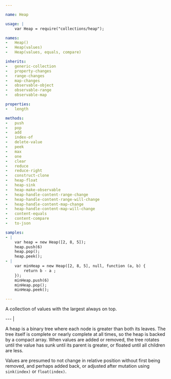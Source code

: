 ```yaml
---

name: Heap

usage: |
    var Heap = require("collections/heap");

names:
-   Heap()
-   Heap(values)
-   Heap(values, equals, compare)

inherits:
-   generic-collection
-   property-changes
-   range-changes
-   map-changes
-   observable-object
-   observable-range
-   observable-map

properties:
-   length

methods:
-   push
-   pop
-   add
-   index-of
-   delete-value
-   peek
-   max
-   one
-   clear
-   reduce
-   reduce-right
-   construct-clone
-   heap-float
-   heap-sink
-   heap-make-observable
-   heap-handle-content-range-change
-   heap-handle-content-range-will-change
-   heap-handle-content-map-change
-   heap-handle-content-map-will-change
-   content-equals
-   content-compare
-   to-json

samples:
- |
    var heap = new Heap([2, 8, 5]);
    heap.push(6)
    heap.pop();
    heap.peek();
- |
    var minHeap = new Heap([2, 8, 5], null, function (a, b) {
        return b - a ;
    });
    minHeap.push(6)
    minHeap.pop();
    minHeap.peek();

---
```


A collection of values with the largest always on top.

--- |

A heap is a binary tree where each node is greater than both its leaves.
The tree itself is complete or nearly complete at all times, so the heap is
backed by a compact array.
When values are added or removed, the tree rotates until the value has sunk
until its parent is greater, or floated until all children are less.

Values are presumed to not change in relative position without first being
removed, and perhaps added back, or adjusted after mutation using `sink(index)`
or `float(index)`.

